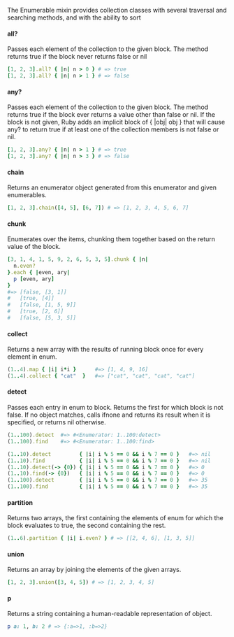 The Enumerable mixin provides collection classes with several traversal and searching methods, and with the ability to sort

#### all?
Passes each element of the collection to the given block. The method returns true if the block never returns false or nil
```ruby
[1, 2, 3].all? { |n| n > 0 } # => true
[1, 2, 3].all? { |n| n > 1 } # => false
```

#### any?
Passes each element of the collection to the given block. The method returns true if the block ever returns a value other than false or nil. If the block is not given, Ruby adds an implicit block of { |obj| obj } that will cause any? to return true if at least one of the collection members is not false or nil.
```ruby
[1, 2, 3].any? { |n| n > 1 } # => true
[1, 2, 3].any? { |n| n > 3 } # => false
```

#### chain
Returns an enumerator object generated from this enumerator and given enumerables.
```ruby
[1, 2, 3].chain([4, 5], [6, 7]) # => [1, 2, 3, 4, 5, 6, 7]
```

#### chunk
Enumerates over the items, chunking them together based on the return value of the block.

```ruby
[3, 1, 4, 1, 5, 9, 2, 6, 5, 3, 5].chunk { |n|
  n.even?
}.each { |even, ary|
  p [even, ary]
}
#=> [false, [3, 1]]
#   [true, [4]]
#   [false, [1, 5, 9]]
#   [true, [2, 6]]
#   [false, [5, 3, 5]]
```

#### collect
Returns a new array with the results of running block once for every element in enum.

```ruby
(1..4).map { |i| i*i }      #=> [1, 4, 9, 16]
(1..4).collect { "cat"  }   #=> ["cat", "cat", "cat", "cat"]
```

#### detect
Passes each entry in enum to block. Returns the first for which block is not false. If no object matches, calls ifnone and returns its result when it is specified, or returns nil otherwise.
```ruby
(1..100).detect  #=> #<Enumerator: 1..100:detect>
(1..100).find    #=> #<Enumerator: 1..100:find>

(1..10).detect         { |i| i % 5 == 0 && i % 7 == 0 }   #=> nil
(1..10).find           { |i| i % 5 == 0 && i % 7 == 0 }   #=> nil
(1..10).detect(-> {0}) { |i| i % 5 == 0 && i % 7 == 0 }   #=> 0
(1..10).find(-> {0})   { |i| i % 5 == 0 && i % 7 == 0 }   #=> 0
(1..100).detect        { |i| i % 5 == 0 && i % 7 == 0 }   #=> 35
(1..100).find          { |i| i % 5 == 0 && i % 7 == 0 }   #=> 35
```

#### partition
Returns two arrays, the first containing the elements of enum for which the block evaluates to true, the second containing the rest.
```ruby
(1..6).partition { |i| i.even? } # => [[2, 4, 6], [1, 3, 5]]
```

#### union
Returns an array by joining the elements of the given arrays.
```ruby
[1, 2, 3].union([3, 4, 5]) # => [1, 2, 3, 4, 5]
```

#### p
Returns a string containing a human-readable representation of object.
```ruby
p a: 1, b: 2 # => {:a=>1, :b=>2}
```
